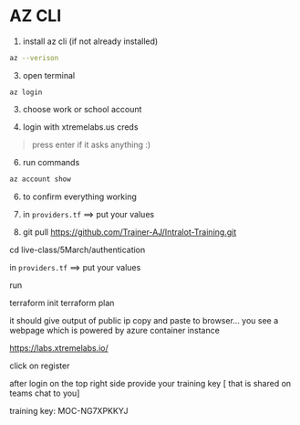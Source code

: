 # AZ CLI 

1. install az cli (if not already installed)
```sh
az --verison
```

3. open terminal 
```
az login
```

3. choose work or school account

4. login with xtremelabs.us creds
  > press enter if it asks anything :) 

6. run commands
```sh
az account show
```
6. to confirm everything working
7. in `providers.tf` ==> put your values

8. git pull https://github.com/Trainer-AJ/Intralot-Training.git

cd live-class/5March/authentication

in `providers.tf` ==> put your values 

run 

terraform init
terraform plan 

it should give output of public ip
copy and paste to browser... you see a webpage 
which is powered by azure container instance













https://labs.xtremelabs.io/

click on register 

after login on the top right side provide your training key
[ that is shared on teams chat to you]

training key:   MOC-NG7XPKKYJ
